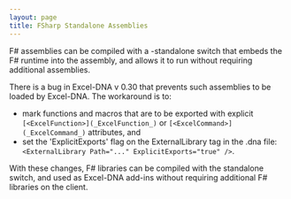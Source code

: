 ```yaml
---
layout: page
title: FSharp Standalone Assemblies
---
```


F# assemblies can be compiled with a -standalone switch that embeds the F# runtime into the assembly, and allows it to run without requiring additional assemblies.

There is a bug in Excel-DNA v 0.30 that prevents such assemblies to be loaded by Excel-DNA. The workaround is to:
- mark functions and macros that are to be exported with explicit `[<ExcelFunction>](_ExcelFunction_)` or `[<ExcelCommand>](_ExcelCommand_)` attributes, and
- set the 'ExplicitExports' flag on the ExternalLibrary tag in the .dna file:
`<ExternalLibrary Path="..." ExplicitExports="true" />`.

With these changes, F# libraries can be compiled with the standalone switch, and used as Excel-DNA add-ins without requiring additional F# libraries on the client.
